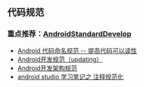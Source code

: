 ## 代码规范

### 重点推荐：[AndroidStandardDevelop](https://github.com/Blankj/AndroidStandardDevelop)

- [Android 代码命名规范 -- 提高代码可以读性](http://blog.csdn.net/stayfish/article/details/23843829)
- [Android开发规范（updating）](http://www.jianshu.com/p/419f5357357d)
- [Android开发架构规范](http://www.jianshu.com/p/99239b9c1630)
- [android studio 学习笔记之 注释规范化](http://blog.csdn.net/qq_22063697/article/details/51344966)
